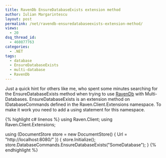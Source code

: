 ```yaml
---
title: RavenDb EnsureDatabaseExists extension method
author: Iulian Margarintescu
layout: post
permalink: /net/ravendb-ensuredatabaseexists-extension-method/
views:
  - 20
dsq_thread_id:
  - 460877763
categories:
  - .NET
tags:
  - database
  - EnsureDatabaseExists
  - multi-database
  - RavenDb
---
```

Just a quick hint for others like me, who spent some minutes searching for the EnsureDatabaseExists method when trying to use [RavenDb][1] with  Multi-Databases. EnsureDatabaseExists is an extension method on IDatabaseCommands defined in the Raven.Client.Extensions namespace. To make it work you need to add a using statement for this namespace.


{% highlight c# linenos %}
using Raven.Client;
using Raven.Client.Extensions;

using (DocumentStore store = new DocumentStore()
{
    Url = "http://localhost:8080/" 
})
{
    store.Initialize();
    store.DatabaseCommands.EnsureDatabaseExists("SomeDatabase");
}
{% endhighlight %}

 [1]: http://ravendb.net "RavenDb"